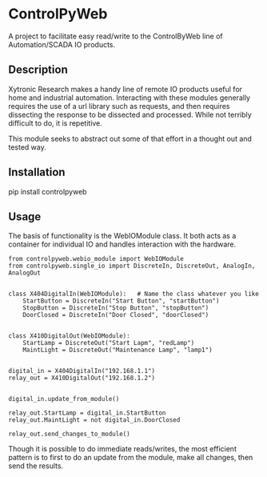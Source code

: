 # ControlPyWeb
A project to facilitate easy read/write to the ControlByWeb line of Automation/SCADA IO products. 


## Description
Xytronic Research makes a handy line of remote IO products useful for home and industrial 
automation. Interacting with these modules generally requires the use 
of a url library such as requests, and then requires dissecting the response to be dissected
and processed. While not terribly difficult to do, it is repetitive. 

This module seeks to abstract out some of that effort in a thought out and tested way. 

## Installation
pip install controlpyweb


## Usage
The basis of functionality is the WebIOModule class. It both acts as a container for individual
IO and handles interaction with the hardware. 

~~~~
from controlpyweb.webio_module import WebIOModule
from controlpyweb.single_io import DiscreteIn, DiscreteOut, AnalogIn, AnalogOut


class X404DigitalIn(WebIOModule):   # Name the class whatever you like
    StartButton = DiscreteIn("Start Button", "startButton")
    StopButton = DiscreteIn("Stop Button", "stopButton")
    DoorClosed = DiscreteIn("Door Closed", "doorClosed")


class X410DigitalOut(WebIOModule):
    StartLamp = DiscreteOut("Start Lapm", "redLamp")
    MaintLight = DiscreteOut("Maintenance Lamp", "lamp1")


digital_in = X404DigitalIn("192.168.1.1")
relay_out = X410DigitalOut("192.168.1.2")


digital_in.update_from_module()

relay_out.StartLamp = digital_in.StartButton
relay_out.MaintLight = not digital_in.DoorClosed

relay_out.send_changes_to_module()
~~~~

Though it is possible to do immediate reads/writes, the most efficient pattern is to first to 
do an update from the module, make all changes, then send the results.